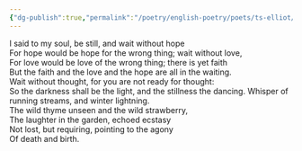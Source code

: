 ```yaml
---
{"dg-publish":true,"permalink":"/poetry/english-poetry/poets/ts-elliot/wait-without-hope/"}
---
```



I said to my soul, be still, and wait without hope  
For hope would be hope for the wrong thing; wait without love,  
For love would be love of the wrong thing; there is yet faith  
But the faith and the love and the hope are all in the waiting.  
Wait without thought, for you are not ready for thought:  
So the darkness shall be the light, and the stillness the dancing.
Whisper of running streams, and winter lightning.  
The wild thyme unseen and the wild strawberry,  
The laughter in the garden, echoed ecstasy  
Not lost, but requiring, pointing to the agony  
Of death and birth.